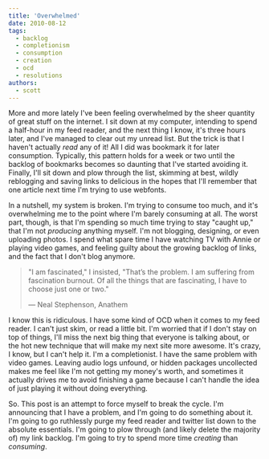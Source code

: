 ```yaml
---
title: 'Overwhelmed'
date: 2010-08-12
tags:
  - backlog
  - completionism
  - consumption
  - creation
  - ocd
  - resolutions
authors:
  - scott
---
```


More and more lately I've been feeling overwhelmed by the sheer quantity of great stuff on the internet. I sit down at my computer, intending to spend a half-hour in my feed reader, and the next thing I know, it's three hours later, and I've managed to clear out my unread list. But the trick is that I haven't actually _read_ any of it! All I did was bookmark it for later consumption. Typically, this pattern holds for a week or two until the backlog of bookmarks becomes so daunting that I've started avoiding it. Finally, I'll sit down and plow through the list, skimming at best, wildly reblogging and saving links to delicious in the hopes that I'll remember that one article next time I'm trying to use webfonts.

In a nutshell, my system is broken. I'm trying to consume too much, and it's overwhelming me to the point where I'm barely consuming at all. The worst part, though, is that I'm spending so much time trying to stay "caught up," that I'm not _producing_ anything myself. I'm not blogging, designing, or even uploading photos. I spend what spare time I have watching TV with Annie or playing video games, and feeling guilty about the growing backlog of links, and the fact that I don't blog anymore.

> "I am fascinated," I insisted, "That’s the problem. I am suffering from fascination burnout. Of all the things that are fascinating, I have to choose just one or two."
>
> — Neal Stephenson, Anathem

I know this is ridiculous. I have some kind of OCD when it comes to my feed reader. I can't just skim, or read a little bit. I'm worried that if I don't stay on top of things, I'll miss the next big thing that everyone is talking about, or the hot new technique that will make my next site more awesome. It's crazy, I know, but I can't help it. I'm a completionist. I have the same problem with video games. Leaving audio logs unfound, or hidden packages uncollected makes me feel like I'm not getting my money's worth, and sometimes it actually drives me to avoid finishing a game because I can't handle the idea of just playing it without doing everything.

So. This post is an attempt to force myself to break the cycle. I'm announcing that I have a problem, and I'm going to do something about it. I'm going to go ruthlessly purge my feed reader and twitter list down to the absolute essentials. I'm going to plow through (and likely delete the majority of) my link backlog. I'm going to try to spend more time _creating_ than _consuming_.
